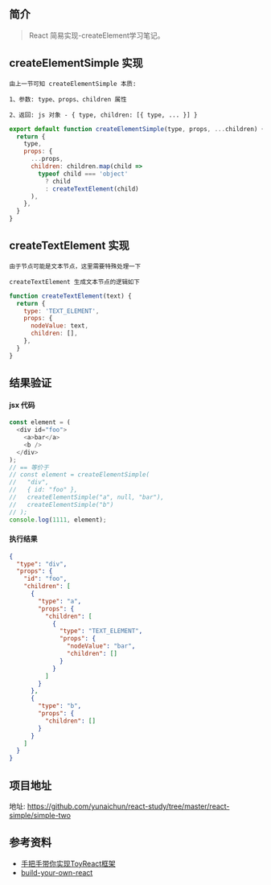 ## 简介

> React 简易实现-createElement学习笔记。

## createElementSimple 实现

```text
由上一节可知 createElementSimple 本质:

1、参数: type、props、children 属性

2、返回: js 对象 - { type, children: [{ type, ... }] }
```

```js
export default function createElementSimple(type, props, ...children) {
  return {
    type,
    props: {
      ...props,
      children: children.map(child =>
        typeof child === 'object'
          ? child
          : createTextElement(child)
      ),
    },
  }
}
```

## createTextElement 实现

```text
由于节点可能是文本节点，这里需要特殊处理一下

createTextElement 生成文本节点的逻辑如下
```

```js
function createTextElement(text) {
  return {
    type: 'TEXT_ELEMENT',
    props: {
      nodeValue: text,
      children: [],
    },
  }
}
```

## 结果验证

#### jsx 代码

```js
const element = (
  <div id="foo">
    <a>bar</a>
    <b />
  </div>
);
// == 等价于
// const element = createElementSimple(
//   "div",
//   { id: "foo" },
//   createElementSimple("a", null, "bar"),
//   createElementSimple("b")
// );
console.log(1111, element);
```

#### 执行结果

```json
{
  "type": "div",
  "props": {
    "id": "foo",
    "children": [
      {
        "type": "a",
        "props": {
          "children": [
            {
              "type": "TEXT_ELEMENT",
              "props": {
                "nodeValue": "bar",
                "children": []
              }
            }
          ]
        }
      },
      {
        "type": "b",
        "props": {
          "children": []
        }
      }
    ]
  }
}
```

## 项目地址

地址: https://github.com/yunaichun/react-study/tree/master/react-simple/simple-two

## 参考资料

- [手把手带你实现ToyReact框架](https://u.geekbang.org/lesson/50)
- [build-your-own-react](https://pomb.us/build-your-own-react/)
